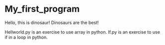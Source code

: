 # My_first_program
Hello, this is dinosaur!
Dinosaurs are the best!

Hellworld.py is an exercise to use array in python.
If.py is an exercise to use if in a loop in python.
